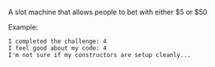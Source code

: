 A slot machine that allows people to bet with either $5 or $50



Example:
```
I completed the challenge: 4
I feel good about my code: 4
I'm not sure if my constructors are setup cleanly...
```
